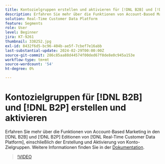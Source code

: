 ```yaml
---
title: Kontozielgruppen erstellen und aktivieren für [!DNL B2B] und [!DNL B2P]
description: Erfahren Sie mehr über die Funktionen von Account-Based Marketing in  [!DNL B2B] und [!DNL B2P] Editionen von  [!DNL Real-Time Customer Data Platform], einschließlich der Erstellung und Aktivierung von Konto-Zielgruppen.
solution: Real-Time Customer Data Platform
feature: Segments
role: User
level: Beginner
jira: KT-9261
thumbnail: 338252.jpg
exl-id: 8432f6d5-bc96-404b-ae5f-7cbef7e16abb
last-substantial-update: 2024-02-29T00:00:00Z
source-git-commit: 286c85aa88d44574f00ded67f0de8e0c945a153e
workflow-type: tm+mt
source-wordcount: '54'
ht-degree: 0%

---
```


# Kontozielgruppen für [!DNL B2B] und [!DNL B2P] erstellen und aktivieren

Erfahren Sie mehr über die Funktionen von Account-Based Marketing in den [!DNL B2B] und [!DNL B2P] Editionen von [!DNL Real-Time Customer Data Platform], einschließlich der Erstellung und Aktivierung von Konto-Zielgruppen. Weitere Informationen finden Sie in der [Dokumentation](https://experienceleague.adobe.com/docs/experience-platform/segmentation/ui/account-audiences.html).

>[!VIDEO](https://video.tv.adobe.com/v/338252?learn=on&enablevpops)

